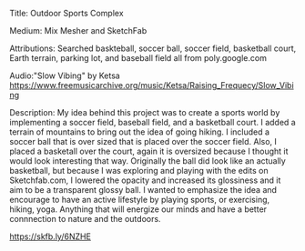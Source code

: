 Title: Outdoor Sports Complex



Medium: Mix Mesher and SketchFab

Attributions: Searched baskteball, soccer ball, soccer field, basketball court, Earth terrain, parking lot, and baseball field all from poly.google.com

Audio:"Slow Vibing" by Ketsa https://www.freemusicarchive.org/music/Ketsa/Raising_Frequecy/Slow_Vibing





Description:
My idea behind this project was to create a sports world by implementing a soccer field, baseball field, and a basketball court. I added a terrain of mountains to bring out the idea of going hiking.
I included a soccer ball that is over sized that is placed over the soccer field. Also, I placed a basketall over the court, again it is oversized because I thought it would look interesting that way. Originally the ball did look like an actually basketball, but because I was exploring and playing with the edits on Sketchfab.com, I lowered the opacity and increased its glossiness and it aim to be a transparent glossy ball. I wanted to emphasize the idea and encourage to have an active lifestyle by playing sports, or exercising, hiking, yoga. Anything that will energize our minds and have a better connnection to nature and the outdoors.  

https://skfb.ly/6NZHE
